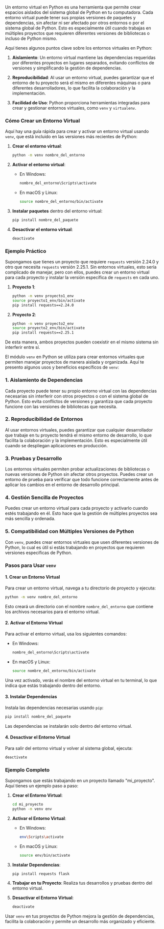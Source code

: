 Un entorno virtual en Python es una herramienta que permite crear espacios aislados del sistema global de Python en tu computadora. Cada entorno virtual puede tener sus propias versiones de paquetes y dependencias, sin afectar ni ser afectado por otros entornos o por el sistema global de Python. Esto es especialmente útil cuando trabajas en múltiples proyectos que requieren diferentes versiones de bibliotecas o incluso de Python mismo.

Aquí tienes algunos puntos clave sobre los entornos virtuales en Python:

1. **Aislamiento**: Un entorno virtual mantiene las dependencias requeridas por diferentes proyectos en lugares separados, evitando conflictos de versiones y simplificando la gestión de dependencias.

2. **Reproducibilidad**: Al usar un entorno virtual, puedes garantizar que el entorno de tu proyecto será el mismo en diferentes máquinas o para diferentes desarrolladores, lo que facilita la colaboración y la implementación.

3. **Facilidad de Uso**: Python proporciona herramientas integradas para crear y gestionar entornos virtuales, como `venv` y `virtualenv`.

### Cómo Crear un Entorno Virtual

Aquí hay una guía rápida para crear y activar un entorno virtual usando `venv`, que está incluido en las versiones más recientes de Python:

1. **Crear el entorno virtual**:
   ```bash
   python -m venv nombre_del_entorno
   ```

2. **Activar el entorno virtual**:
   - En Windows:
     ```bash
     nombre_del_entorno\Scripts\activate
     ```
   - En macOS y Linux:
     ```bash
     source nombre_del_entorno/bin/activate
     ```

3. **Instalar paquetes** dentro del entorno virtual:
   ```bash
   pip install nombre_del_paquete
   ```

4. **Desactivar el entorno virtual**:
   ```bash
   deactivate
   ```

### Ejemplo Práctico

Supongamos que tienes un proyecto que requiere `requests` versión 2.24.0 y otro que necesita `requests` versión 2.25.1. Sin entornos virtuales, esto sería complicado de manejar, pero con ellos, puedes crear un entorno virtual para cada proyecto y instalar la versión específica de `requests` en cada uno.

1. **Proyecto 1**:
   ```bash
   python -m venv proyecto1_env
   source proyecto1_env/bin/activate
   pip install requests==2.24.0
   ```

2. **Proyecto 2**:
   ```bash
   python -m venv proyecto2_env
   source proyecto2_env/bin/activate
   pip install requests==2.25.1
   ```

De esta manera, ambos proyectos pueden coexistir en el mismo sistema sin interferir entre sí.



El módulo `venv` en Python se utiliza para crear entornos virtuales que permiten manejar proyectos de manera aislada y organizada. Aquí te presento algunos usos y beneficios específicos de `venv`:

### 1. Aislamiento de Dependencias
Cada proyecto puede tener su propio entorno virtual con las dependencias necesarias sin interferir con otros proyectos o con el sistema global de Python. Esto evita conflictos de versiones y garantiza que cada proyecto funcione con las versiones de bibliotecas que necesita.

### 2. Reproducibilidad de Entornos
Al usar entornos virtuales, puedes garantizar que cualquier desarrollador que trabaje en tu proyecto tendrá el mismo entorno de desarrollo, lo que facilita la colaboración y la implementación. Esto es especialmente útil cuando se despliegan aplicaciones en producción.

### 3. Pruebas y Desarrollo
Los entornos virtuales permiten probar actualizaciones de bibliotecas o nuevas versiones de Python sin afectar otros proyectos. Puedes crear un entorno de prueba para verificar que todo funcione correctamente antes de aplicar los cambios en el entorno de desarrollo principal.

### 4. Gestión Sencilla de Proyectos
Puedes crear un entorno virtual para cada proyecto y activarlo cuando estés trabajando en él. Esto hace que la gestión de múltiples proyectos sea más sencilla y ordenada.

### 5. Compatibilidad con Múltiples Versiones de Python
Con `venv`, puedes crear entornos virtuales que usen diferentes versiones de Python, lo cual es útil si estás trabajando en proyectos que requieren versiones específicas de Python.

### Pasos para Usar `venv`

#### 1. Crear un Entorno Virtual
Para crear un entorno virtual, navega a tu directorio de proyecto y ejecuta:
```bash
python -m venv nombre_del_entorno
```
Esto creará un directorio con el nombre `nombre_del_entorno` que contiene los archivos necesarios para el entorno virtual.

#### 2. Activar el Entorno Virtual
Para activar el entorno virtual, usa los siguientes comandos:

- En Windows:
  ```bash
  nombre_del_entorno\Scripts\activate
  ```
- En macOS y Linux:
  ```bash
  source nombre_del_entorno/bin/activate
  ```

Una vez activado, verás el nombre del entorno virtual en tu terminal, lo que indica que estás trabajando dentro del entorno.

#### 3. Instalar Dependencias
Instala las dependencias necesarias usando `pip`:
```bash
pip install nombre_del_paquete
```
Las dependencias se instalarán solo dentro del entorno virtual.

#### 4. Desactivar el Entorno Virtual
Para salir del entorno virtual y volver al sistema global, ejecuta:
```bash
deactivate
```

### Ejemplo Completo

Supongamos que estás trabajando en un proyecto llamado "mi_proyecto". Aquí tienes un ejemplo paso a paso:

1. **Crear el Entorno Virtual**:
   ```bash
   cd mi_proyecto
   python -m venv env
   ```

2. **Activar el Entorno Virtual**:
   - En Windows:
     ```bash
     env\Scripts\activate
     ```
   - En macOS y Linux:
     ```bash
     source env/bin/activate
     ```

3. **Instalar Dependencias**:
   ```bash
   pip install requests flask
   ```

4. **Trabajar en tu Proyecto**:
   Realiza tus desarrollos y pruebas dentro del entorno virtual.

5. **Desactivar el Entorno Virtual**:
   ```bash
   deactivate
   ```

Usar `venv` en tus proyectos de Python mejora la gestión de dependencias, facilita la colaboración y permite un desarrollo más organizado y eficiente.
